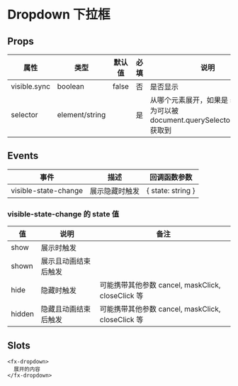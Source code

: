 # Dropdown 下拉框

## Props

| 属性         | 类型           | 默认值 | 必填 | 说明                                                                              |
| ------------ | -------------- | ------ | ---- | --------------------------------------------------------------------------------- |
| visible.sync | boolean        | false  | 否   | 是否显示                                                                          |
| selector     | element/string |        | 是   | 从哪个元素展开，如果是 string，则为可以被 document.querySelector(selector) 获取到 |

## Events

| 事件                 | 描述           | 回调函数参数      |
| -------------------- | -------------- | ----------------- |
| visible-state-change | 展示隐藏时触发 | { state: string } |

### visible-state-change 的 state 值

| 值     | 说明                 | 备注                                              |
| ------ | -------------------- | ------------------------------------------------- |
| show   | 展示时触发           |                                                   |
| shown  | 展示且动画结束后触发 |                                                   |
| hide   | 隐藏时触发           | 可能携带其他参数 cancel, maskClick, closeClick 等 |
| hidden | 隐藏且动画结束后触发 | 可能携带其他参数 cancel, maskClick, closeClick 等 |

## Slots

```
<fx-dropdown>
  展开的内容
</fx-dropdown>
```
